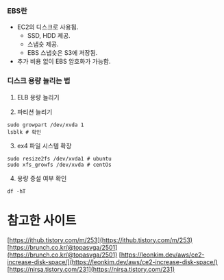 ### EBS란

- EC2의 디스크로 사용됨.
  - SSD, HDD 제공.
  - 스냅숏 제공.
  - EBS 스냅숏은 S3에 저장됨.
- 추가 비용 없이 EBS 암호화가 가능함.

### 디스크 용량 늘리는 법

1. ELB 용량 늘리기

2. 파티션 늘리기

```shell
sudo growpart /dev/xvda 1
lsblk # 확인
```

3. ex4 파일 시스템 확장

```shell
sudo resize2fs /dev/xvda1 # ubuntu
sudo xfs_growfs /dev/xvda # centOs
```

4. 용량 증설 여부 확인

```shell
df -hT
```

# 참고한 사이트

[https://ithub.tistory.com/m/253](https://ithub.tistory.com/m/253)
[https://brunch.co.kr/@topasvga/2501](https://brunch.co.kr/@topasvga/2501)
[https://leonkim.dev/aws/ce2-increase-disk-space/](https://leonkim.dev/aws/ce2-increase-disk-space/)
[https://nirsa.tistory.com/231](https://nirsa.tistory.com/231)
